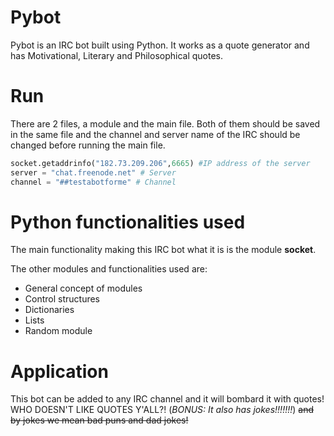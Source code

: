 # Pybot
Pybot is an IRC bot built using Python. It works as a quote generator and has Motivational, Literary and Philosophical quotes.

# Run
There are 2 files, a module and the main file. Both of them should be saved in the same file and the channel and server name of the IRC should be changed before running the main file. 

```python 
socket.getaddrinfo("182.73.209.206",6665) #IP address of the server
server = "chat.freenode.net" # Server
channel = "##testabotforme" # Channel
```
# Python functionalities used
The main functionality making this IRC bot what it is is the module **socket**. 

The other modules and functionalities used are:
- General concept of modules
- Control structures 
- Dictionaries 
- Lists
- Random module

# Application
This bot can be added to any IRC channel and it will bombard it with quotes! WHO DOESN'T LIKE QUOTES Y'ALL?! (_BONUS: It also has jokes!!!!!!!_)
~~and by jokes we mean bad puns and dad jokes!~~
